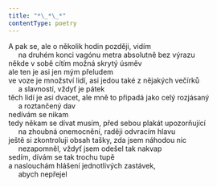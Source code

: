 ```yaml
---
title: "*\_*\_*"
contentType: poetry
---
```


<section>

A pak se, ale o několik hodin později, vidím  
     na druhém konci vagónu metra absolutně bez výrazu  
někde v sobě cítím možná skrytý úsměv  
ale ten je asi jen mým přeludem  
ve voze je množství lidí, asi jedou také z nějakých večírků  
     a slavností, vždyť je pátek  
těch lidí je asi dvacet, ale mně to připadá jako celý rozjásaný  
     a roztančený dav  
nedívám se nikam  
tedy někam se dívat musím, před sebou plakát upozorňující  
     na zhoubná onemocnění, raději odvracím hlavu  
ještě si zkontroluji obsah tašky, zda jsem náhodou nic  
     nezapomněl, vždyť jsem odešel tak nakvap  
sedím, dívám se tak trochu tupě  
a naslouchám hlášení jednotlivých zastávek,  
     abych nepřejel

</section>
